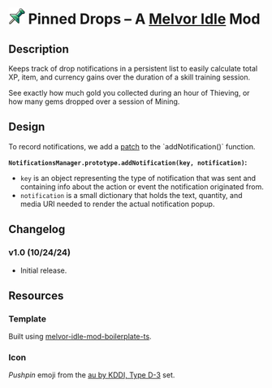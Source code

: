 # ![Pushpin](src/img/icon_32.png) Pinned Drops – A [Melvor Idle](https://melvoridle.com) Mod

## Description
Keeps track of drop notifications in a persistent list to easily calculate total XP, item, and currency gains over the duration of a skill training session.

See exactly how much gold you collected during an hour of Thieving, or how many gems dropped over a session of Mining.


## Design
To record notifications, we add a [patch](https://wiki.melvoridle.com/w/Mod_Creation/Mod_Context_API_Reference#patch(className:_class,_methodOrPropertyName:_string):_MethodPatch_%7C_PropertyPatch) to the `addNotification()` function.

**`NotificationsManager.prototype.addNotification(key, notification)`:**
- `key` is an object representing the type of notification that was sent and containing info about the action or event the notification originated from.
- `notification` is a small dictionary that holds the text, quantity, and media URI needed to render the actual notification popup.


## Changelog

### v1.0 (10/24/24)
- Initial release.


## Resources
### Template
Built using [melvor-idle-mod-boilerplate-ts](https://github.com/CherryMace/melvor-idle-mod-boilerplate-ts).

### Icon
*Pushpin* emoji from the [au by KDDI, Type D-3](https://emojipedia.org/au-kddi/type-d-3/pushpin) set.
